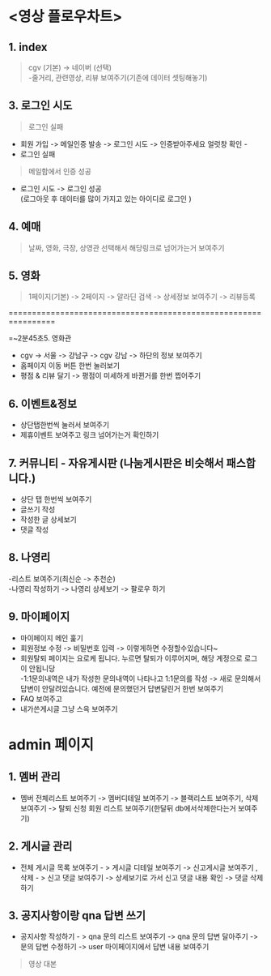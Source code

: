 # <영상 플로우차트>

## 1. index  

>  cgv (기본) -> 네이버 (선택)   
-줄거리, 관련영상, 리뷰 보여주기(기존에 데이터 셋팅해놓기)  


## 3. 로그인 시도  

>  로그인 실패  
- 회원 가입 -> 메일인증 발송 -> 로그인 시도 -> 인증받아주세요 얼럿창 확인 -
- 로그인 실패

> 메일함에서 인증 성공  
- 로그인 시도 -> 로그인 성공  
(로그아웃 후 데이터를 많이 가지고 있는 아이디로 로그인 )  

## 4. 예매  


> 날짜, 영화, 극장, 상영관 선택해서 해당링크로 넘어가는거 보여주기  


## 5. 영화  


>  1페이지(기본) -> 2페이지 -> 알라딘 검색 -> 상세정보 보여주기 -> 리뷰등록

================================================================

=~2분45초5. 영화관  

- cgv -> 서울 -> 강남구 -> cgv 강남 -> 하단의 정보 보여주기  
- 홈페이지 이동 버튼 한번 눌러보기  
- 평점 & 리뷰 달기 -> 평점이 미세하게 바뀐거를 한번 찝어주기  

## 6. 이벤트&정보  


- 상단탭한번씩 눌러서 보여주기  
- 제휴이벤트 보여주고 링크 넘어가는거 확인하기  


## 7. 커뮤니티 - 자유게시판 (나눔게시판은 비슷해서 패스합니다.)  


- 상단 탭 한번씩 보여주기  
- 글쓰기 작성  
- 작성한 글 상세보기  
- 댓글 작성  

## 8. 나영리  

-리스트 보여주기(최신순 -> 추천순)  
-나영리 작성하기 -> 나영리 상세보기 -> 팔로우 하기  

## 9. 마이페이지  

- 마이페이지 메인 훑기  
- 회원정보 수정 -> 비밀번호 입력 -> 이렇게하면 수정할수있습니다~  
- 회원탈퇴 페이지는 요로케 됩니다. 누르면 탈퇴가 이루어지며, 해당 계정으로 로그이 안됩니당  
-1:1문의내역은 내가 작성한 문의내역이 나타나고 1:1문의를 작성 -> 새로 문의해서 답변이 안달려있습니다. 예전에 문의했던거 답변달린거 한번 보여주기  
- FAQ 보여주고  
- 내가쓴게시글 그냥 스윽 보여주기







# admin 페이지

## 1. 멤버 관리

- 멤버 전체리스트 보여주기 -> 멤버디테일 보여주기 -> 블랙리스트 보여주기, 삭제 보여주기 -> 탈퇴 신청 회원 리스트 보여주기(한달뒤 db에서삭제한다는거 보여주기)

## 2. 게시글 관리

- 전체 게시글 목록 보여주기 - > 게시글 디테일 보여주기 -> 신고게시글 보여주기 , 삭제  - > 신고 댓글 보여주기 -> 상세보기로 가서 신고 댓글 내용 확인 -> 댓글 삭제 하기

## 3. 공지사항이랑 qna 답변 쓰기

- 공지사항 작성하기 - > qna 문의 리스트 보여주기 -> qna 문의 답변 달아주기 -> 문의 답변 수정하기 -> user 마이페이지에서 답변 내용 보여주기

> 영상 대본


<!--stackedit_data:
eyJoaXN0b3J5IjpbOTYxMzAzODAwLDEwNTUxMDc3NjYsLTE0MD
g0OTI0MDddfQ==
-->
